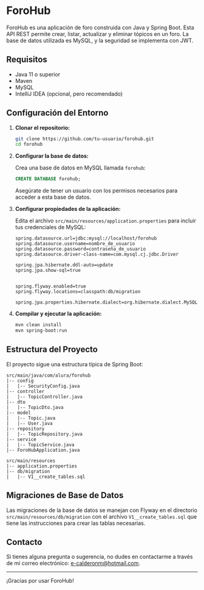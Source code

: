 
# ForoHub

ForoHub es una aplicación de foro construida con Java y Spring Boot. Esta API REST permite crear, listar, actualizar y eliminar tópicos en un foro. La base de datos utilizada es MySQL, y la seguridad se implementa con JWT.

## Requisitos

- Java 11 o superior
- Maven
- MySQL
- IntelliJ IDEA (opcional, pero recomendado)

## Configuración del Entorno

1. **Clonar el repositorio:**

   ```bash
   git clone https://github.com/tu-usuario/forohub.git
   cd forohub
   ```

2. **Configurar la base de datos:**

   Crea una base de datos en MySQL llamada `forohub`:

   ```sql
   CREATE DATABASE forohub;
   ```

   Asegúrate de tener un usuario con los permisos necesarios para acceder a esta base de datos.

3. **Configurar propiedades de la aplicación:**

   Edita el archivo `src/main/resources/application.properties` para incluir tus credenciales de MySQL:

   ```properties
   spring.datasource.url=jdbc:mysql://localhost/forohub
   spring.datasource.username=nombre_de_usuario
   spring.datasource.password=contraseña_de_usuario
   spring.datasource.driver-class-name=com.mysql.cj.jdbc.Driver

   spring.jpa.hibernate.ddl-auto=update
   spring.jpa.show-sql=true


   spring.flyway.enabled=true
   spring.flyway.locations=classpath:db/migration

   spring.jpa.properties.hibernate.dialect=org.hibernate.dialect.MySQLDialect
   ```

4. **Compilar y ejecutar la aplicación:**

   ```bash
   mvn clean install
   mvn spring-boot:run
   ```

## Estructura del Proyecto

El proyecto sigue una estructura típica de Spring Boot:

```
src/main/java/com/alura/forohub
|-- config
|   |-- SecurityConfig.java
|-- controller
|   |-- TopicController.java
|-- dto
|   |-- TopicDto.java
|-- model
|   |-- Topic.java
|   |-- User.java
|-- repository
|   |-- TopicRepository.java
|-- service
|   |-- TopicService.java
|-- ForoHubApplication.java

src/main/resources
|-- application.properties
|-- db/migration
|   |-- V1__create_tables.sql
```




## Migraciones de Base de Datos

Las migraciones de la base de datos se manejan con Flyway en el directorio `src/main/resources/db/migration` con el archivo `V1__create_tables.sql` que tiene las instrucciones para crear las tablas necesarias.



## Contacto

Si tienes alguna pregunta o sugerencia, no dudes en contactarme a través de mi correo electrónico: [e-calderonm@hotmail.com](mailto:e-calderonm@hotmail.com).

---

¡Gracias por usar ForoHub!
```

